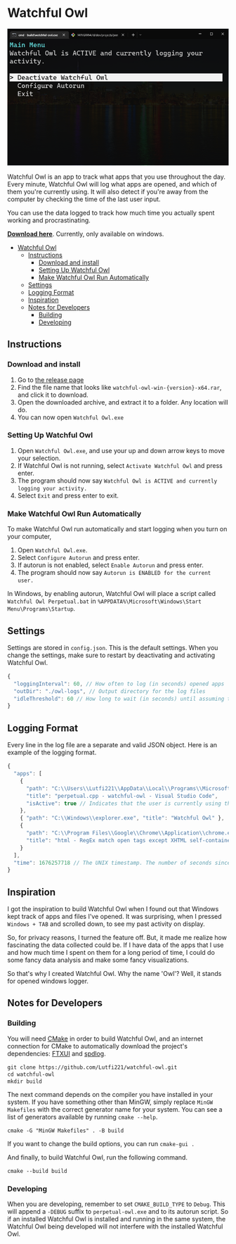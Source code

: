 # Watchful Owl

![Main menu of Watchful Owl](./docs/assets/main%20menu.png)

Watchful Owl is an app to track what apps that you use throughout the day. Every minute, Watchful Owl will log what apps are opened, and which of them you're currently using. It will also detect if you're away from the computer by checking the time of the last user input.

You can use the data logged to track how much time you actually spent working and procrastinating.

**[Download here](https://github.com/Lutfi221/watchful-owl/releases)**. Currently, only available on windows.

- [Watchful Owl](#watchful-owl)
  - [Instructions](#instructions)
    - [Download and install](#download-and-install)
    - [Setting Up Watchful Owl](#setting-up-watchful-owl)
    - [Make Watchful Owl Run Automatically](#make-watchful-owl-run-automatically)
  - [Settings](#settings)
  - [Logging Format](#logging-format)
  - [Inspiration](#inspiration)
  - [Notes for Developers](#notes-for-developers)
    - [Building](#building)
    - [Developing](#developing)

## Instructions

### Download and install

1. Go to [the release page](https://github.com/Lutfi221/watchful-owl/releases)
2. Find the file name that looks like `watchful-owl-win-{version}-x64.rar`, and click it to download.
3. Open the downloaded archive, and extract it to a folder. Any location will do.
4. You can now open `Watchful Owl.exe`

### Setting Up Watchful Owl

1. Open `Watchful Owl.exe`, and use your up and down arrow keys to move your selection.
2. If Watchful Owl is not running, select `Activate Watchful Owl` and press enter.
3. The program should now say `Watchful Owl is ACTIVE and currently logging your activity.`
4. Select `Exit` and press enter to exit.

### Make Watchful Owl Run Automatically

To make Watchful Owl run automatically and start logging when you turn on your computer,

1. Open `Watchful Owl.exe`.
2. Select `Configure Autorun` and press enter.
3. If autorun is not enabled, select `Enable Autorun` and press enter.
4. The program should now say `Autorun is ENABLED for the current user.`

In Windows, by enabling autorun, Watchful Owl will place a script called `Watchful Owl Perpetual.bat` in `%APPDATA%\Microsoft\Windows\Start Menu\Programs\Startup`.

## Settings

Settings are stored in `config.json`. This is the default settings. When you change the settings, make sure to restart by deactivating and activating Watchful Owl.

```js
{
  "loggingInterval": 60, // How often to log (in seconds) opened apps
  "outDir": "./owl-logs", // Output directory for the log files
  "idleThreshold": 60 // How long to wait (in seconds) until assuming the user is away from the computer
}
```

## Logging Format

Every line in the log file are a separate and valid JSON object. Here is an example of the logging format.

```js
{
  "apps": [
    {
      "path": "C:\\Users\\Lutfi221\\AppData\\Local\\Programs\\Microsoft VS Code\\Code.exe",
      "title": "perpetual.cpp - watchful-owl - Visual Studio Code",
      "isActive": true // Indicates that the user is currently using this app.
    },
    { "path": "C:\\Windows\\explorer.exe", "title": "Watchful Owl" },
    {
      "path": "C:\\Program Files\\Google\\Chrome\\Application\\chrome.exe",
      "title": "html - RegEx match open tags except XHTML self-contained tags - Stack Overflow"
    }
  ],
  "time": 1676257718 // The UNIX timestamp. The number of seconds since the unix epoch
}
```

## Inspiration

I got the inspiration to build Watchful Owl when I found out that Windows kept track of apps and files I've opened. It was surprising, when I pressed `Windows + TAB` and scrolled down, to see my past activity on display.

So, for privacy reasons, I turned the feature off. But, it made me realize how fascinating the data collected could be. If I have data of the apps that I use and how much time I spent on them for a long period of time, I could do some fancy data analysis and make some fancy visualizations.

So that's why I created Watchful Owl. Why the name 'Owl'? Well, it stands for opened windows logger.

## Notes for Developers

### Building

You will need [CMake](https://cmake.org/download/) in order to build Watchful Owl, and an internet connection for CMake to automatically download the project's dependencies: [FTXUI](https://github.com/ArthurSonzogni/FTXUI/) and [spdlog](https://github.com/gabime/spdlog).

```batch
git clone https://github.com/Lutfi221/watchful-owl.git
cd watchful-owl
mkdir build
```

The next command depends on the compiler you have installed in your system. If you have something other than MinGW, simply replace `MinGW Makefiles` with the correct generator name for your system. You can see a list of generators available by running `cmake --help`.

```batch
cmake -G "MinGW Makefiles" . -B build
```

If you want to change the build options, you can run `cmake-gui .`

And finally, to build Watchful Owl, run the following command.

```batch
cmake --build build
```

### Developing

When you are developing, remember to set `CMAKE_BUILD_TYPE` to `Debug`. This will append a `-DEBUG` suffix to `perpetual-owl.exe` and to its autorun script. So if an installed Watchful Owl is installed and running in the same system, the Watchful Owl being developed will not interfere with the installed Watchful Owl.
